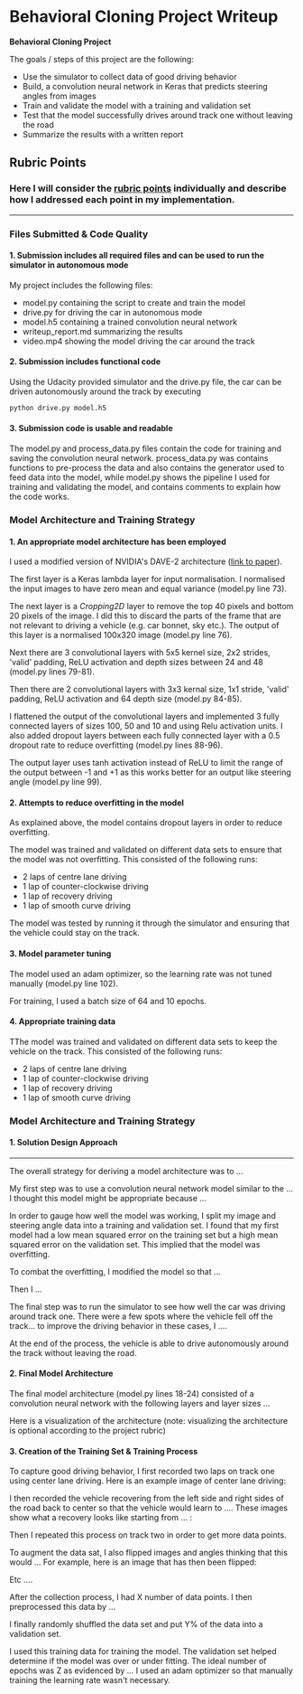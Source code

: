# **Behavioral Cloning Project Writeup** 

**Behavioral Cloning Project**

The goals / steps of this project are the following:
* Use the simulator to collect data of good driving behavior
* Build, a convolution neural network in Keras that predicts steering angles from images
* Train and validate the model with a training and validation set
* Test that the model successfully drives around track one without leaving the road
* Summarize the results with a written report

## Rubric Points
### Here I will consider the [rubric points](https://review.udacity.com/#!/rubrics/432/view) individually and describe how I addressed each point in my implementation.  

---
### Files Submitted & Code Quality

#### 1. Submission includes all required files and can be used to run the simulator in autonomous mode

My project includes the following files:
* model.py containing the script to create and train the model
* drive.py for driving the car in autonomous mode
* model.h5 containing a trained convolution neural network 
* writeup_report.md summarizing the results
* video.mp4 showing the model driving the car around the track

#### 2. Submission includes functional code
Using the Udacity provided simulator and the drive.py file, the car can be driven autonomously around the track by executing 
```sh
python drive.py model.h5
```

#### 3. Submission code is usable and readable

The model.py and process_data.py files contain the code for training and saving the convolution neural network. process_data.py was contains functions to pre-process the data and also contains the generator used to feed data into the model, while model.py shows the pipeline I used for training and validating the model, and contains comments to explain how the code works.

### Model Architecture and Training Strategy

#### 1. An appropriate model architecture has been employed

I used a modified version of NVIDIA's DAVE-2 architecture ([link to paper](https://arxiv.org/pdf/1604.07316v1.pdf)). 

The first layer is a Keras lambda layer for input normalisation. I normalised the input images to have zero mean and equal variance (model.py line 73).

The next layer is a *Cropping2D* layer to remove the top 40 pixels and bottom 20 pixels of the image. I did this to discard the parts of the frame that are not relevant to driving a vehicle (e.g. car bonnet, sky etc.). The output of this layer is a normalised 100x320 image (model.py line 76).

Next there are 3 convolutional layers with 5x5 kernel size, 2x2 strides, 'valid' padding, ReLU activation and depth sizes between 24 and 48 (model.py lines 79-81).

Then there are 2 convolutional layers with 3x3 kernal size, 1x1 stride, 'valid' padding, ReLU activation and 64 depth size (model.py 84-85).

I flattened the output of the convolutional layers and implemented 3 fully connected layers of sizes 100, 50 and 10 and using Relu activation units. I also added dropout layers between each fully connected layer with a 0.5 dropout rate to reduce overfitting (model.py lines 88-96).

The output layer uses tanh activation instead of ReLU to limit the range of the output between -1 and +1 as this works better for an output like steering angle (model.py line 99).

#### 2. Attempts to reduce overfitting in the model

As explained above, the model contains dropout layers in order to reduce overfitting. 

The model was trained and validated on different data sets to ensure that the model was not overfitting. This consisted of the following runs:
- 2 laps of centre lane driving
- 1 lap of counter-clockwise driving
- 1 lap of recovery driving
- 1 lap of smooth curve driving

 The model was tested by running it through the simulator and ensuring that the vehicle could stay on the track.

#### 3. Model parameter tuning

The model used an adam optimizer, so the learning rate was not tuned manually (model.py line 102).

For training, I used a batch size of 64 and 10 epochs.

#### 4. Appropriate training data

TThe model was trained and validated on different data sets to keep the vehicle on the track. This consisted of the following runs:
- 2 laps of centre lane driving
- 1 lap of counter-clockwise driving
- 1 lap of recovery driving
- 1 lap of smooth curve driving

### Model Architecture and Training Strategy

#### 1. Solution Design Approach



---
The overall strategy for deriving a model architecture was to ...

My first step was to use a convolution neural network model similar to the ... I thought this model might be appropriate because ...

In order to gauge how well the model was working, I split my image and steering angle data into a training and validation set. I found that my first model had a low mean squared error on the training set but a high mean squared error on the validation set. This implied that the model was overfitting. 

To combat the overfitting, I modified the model so that ...

Then I ... 

The final step was to run the simulator to see how well the car was driving around track one. There were a few spots where the vehicle fell off the track... to improve the driving behavior in these cases, I ....

At the end of the process, the vehicle is able to drive autonomously around the track without leaving the road.

#### 2. Final Model Architecture

The final model architecture (model.py lines 18-24) consisted of a convolution neural network with the following layers and layer sizes ...

Here is a visualization of the architecture (note: visualizing the architecture is optional according to the project rubric)

#### 3. Creation of the Training Set & Training Process

To capture good driving behavior, I first recorded two laps on track one using center lane driving. Here is an example image of center lane driving:

I then recorded the vehicle recovering from the left side and right sides of the road back to center so that the vehicle would learn to .... These images show what a recovery looks like starting from ... :

Then I repeated this process on track two in order to get more data points.

To augment the data sat, I also flipped images and angles thinking that this would ... For example, here is an image that has then been flipped:

Etc ....

After the collection process, I had X number of data points. I then preprocessed this data by ...


I finally randomly shuffled the data set and put Y% of the data into a validation set. 

I used this training data for training the model. The validation set helped determine if the model was over or under fitting. The ideal number of epochs was Z as evidenced by ... I used an adam optimizer so that manually training the learning rate wasn't necessary.
